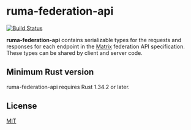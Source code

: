 # ruma-federation-api

[![Build Status](https://travis-ci.org/ruma/ruma-federation-api.svg?branch=master)](https://travis-ci.org/ruma/ruma-federation-api)

**ruma-federation-api** contains serializable types for the requests and responses for each endpoint in the [Matrix](https://matrix.org/) federation API specification.
These types can be shared by client and server code.

## Minimum Rust version

ruma-federation-api requires Rust 1.34.2 or later.

## License

[MIT](http://opensource.org/licenses/MIT)
